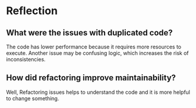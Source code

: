 # Reflection

## What were the issues with duplicated code?

The code has lower performance because it requires more resources to execute.
Another issue may be confusing logic, which increases the risk of
inconsistencies.

## How did refactoring improve maintainability?

Well, Refactoring issues helps to understand the code
and it is more helpful to change something.
